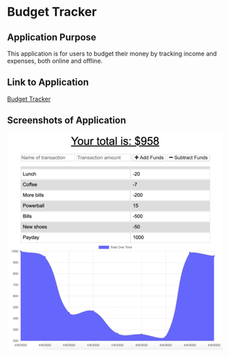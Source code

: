 # Budget Tracker

## Application Purpose
This application is for users to budget their money by tracking income and expenses, both online and offline.

## Link to Application
[Budget Tracker](https://budget-tracker01.herokuapp.com/)

## Screenshots of Application
![ss](/public/ss1.png)
